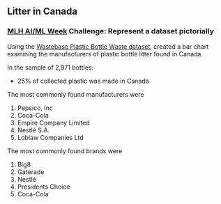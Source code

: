 ## Litter in Canada

### [MLH AI/ML Week](https://ghw.mlh.io/events/ai) Challenge: Represent a dataset pictorially

Using the [Wastebase Plastic Bottle Waste dataset](https://www.kaggle.com/datasets/wastebase/plastic-bottle-waste?select=wastebase_scan_summary_202106F.csv), created a bar chart examining the manufacturers of plastic bottle litter found in Canada.

In the sample of 2,971 bottles:

- 25% of collected plastic was made in Canada
  
The most commonly found manufacturers were

1. Pepsico, Inc
2. Coca-Cola
3. Empire Company Limited
4. Nestlé S.A.
5. Loblaw Companies Ltd

The most commonly found brands were

1. Big8
2. Gaterade
3. Nestlé
4. Presidents Choice
5. Coca-Cola